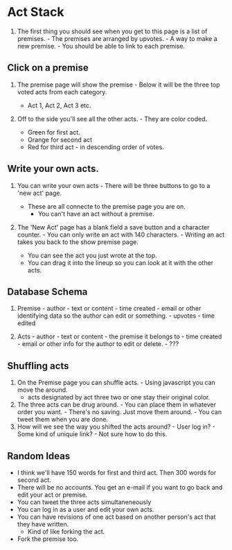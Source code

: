 Act Stack
=========

  1. The first thing you should see when you get to this page is a list of premises. 
    - The premises are arranged by upvotes.
    - A way to make a new premise.
    - You should be able to link to each premise.

Click on a premise
-----------------

  1. The premise page will show the premise
    - Below it will be the three top voted acts from each category.
      - Act 1, Act 2, Act 3 etc.

  2. Off to the side you'll see all the other acts. 
    - They are color coded.
        - Green for first act.
        - Orange for second act
        - Red for third act
    - in descending order of votes.


Write your own acts.
-------------------

  1. You can write your own acts
    - There will be three buttons to go to a 'new act' page.
      - These are all connecte to the premise page you are on.
        - You can't have an act without a premise.

  2. The 'New Act' page has a blank field a save button and a character counter.
    - You can only write an act with 140 characters.
    - Writing an act takes you back to the show premise page.
     - You can see the act you just wrote at the top.
     - You can drag it into the lineup so you can  look at it with the other acts.

Database Schema
---------------
  1. Premise
    - author
    - text or content
    - time created
    - email or other identifying data so the author can edit or something.
    - upvotes
    - time edited
 
  2. Acts
    - author
    - text or content
    - the premise it belongs to
    - time created
    - email or other info for the author to edit or delete.
    - ???


Shuffling acts
--------------

  1. On the Premise page you can shuffle acts.
    - Using javascript you can move the around.
      - acts designated by act three two or one stay their original color.
  2. The three acts can be drug around.
    - You can place them in whatever order you want.
    - There's no saving. Just move them around.
    - You can tweet them when you are done.
  3. How will we see the way you shifted the acts around?
    - User log in?
    - Some kind of uniquie link?
    - Not sure how to do this.



Random Ideas
-----------
  - I think we'll have 150 words for first and third act. Then 300 words for second act.
  - There will be no accounts. You get an e-mail if you want to go back and edit your act or premise.
  - You can tweet the three acts simultaneneously
  - You can log in as a user and edit your own acts.
  - You can have revisions of one act based on another person's act that they have written.
    - Kind of like forking the act.
  - Fork the premise too.



